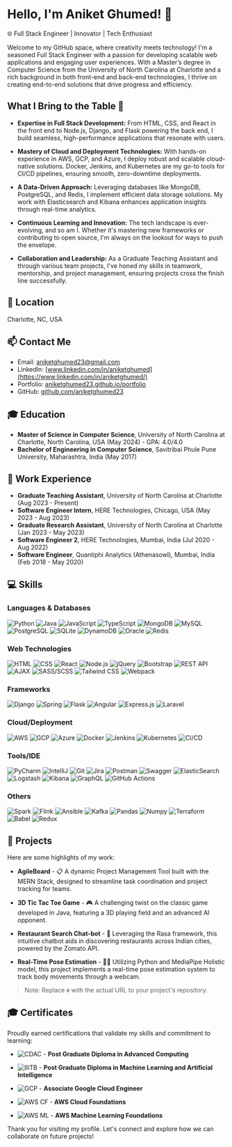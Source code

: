 # Hello, I'm Aniket Ghumed! 👋

🌐 Full Stack Engineer | Innovator | Tech Enthusiast

Welcome to my GitHub space, where creativity meets technology! I'm a seasoned Full Stack Engineer with a passion for developing scalable web applications and engaging user experiences. With a Master’s degree in Computer Science from the University of North Carolina at Charlotte and a rich background in both front-end and back-end technologies, I thrive on creating end-to-end solutions that drive progress and efficiency.

## What I Bring to the Table 🚀

- **Expertise in Full Stack Development:** From HTML, CSS, and React in the front end to Node.js, Django, and Flask powering the back end, I build seamless, high-performance applications that resonate with users.

- **Mastery of Cloud and Deployment Technologies:** With hands-on experience in AWS, GCP, and Azure, I deploy robust and scalable cloud-native solutions. Docker, Jenkins, and Kubernetes are my go-to tools for CI/CD pipelines, ensuring smooth, zero-downtime deployments.

- **A Data-Driven Approach:** Leveraging databases like MongoDB, PostgreSQL, and Redis, I implement efficient data storage solutions. My work with Elasticsearch and Kibana enhances application insights through real-time analytics.

- **Continuous Learning and Innovation:** The tech landscape is ever-evolving, and so am I. Whether it's mastering new frameworks or contributing to open source, I'm always on the lookout for ways to push the envelope.

- **Collaboration and Leadership:** As a Graduate Teaching Assistant and through various team projects, I've honed my skills in teamwork, mentorship, and project management, ensuring projects cross the finish line successfully.


## 📍 Location
Charlotte, NC, USA

## 📫 Contact Me
- Email: aniketghumed23@gmail.com
- LinkedIn: [www.linkedin.com/in/aniketghumed](https://www.linkedin.com/in/aniketghumed/)
- Portfolio: [aniketghumed23.github.io/portfolio](https://aniketghumed23.github.io/portfolio/)
- GitHub: [github.com/aniketghumed23](https://github.com/aniketghumed23)

## 🎓 Education
- **Master of Science in Computer Science**, University of North Carolina at Charlotte, North Carolina, USA (May 2024) - GPA: 4.0/4.0
- **Bachelor of Engineering in Computer Science**, Savitribai Phule Pune University, Maharashtra, India (May 2017)

## 💼 Work Experience
- **Graduate Teaching Assistant**, University of North Carolina at Charlotte (Aug 2023 - Present)
- **Software Engineer Intern**, HERE Technologies, Chicago, USA (May 2023 - Aug 2023)
- **Graduate Research Assistant**, University of North Carolina at Charlotte (Jan 2023 - May 2023)
- **Software Engineer 2**, HERE Technologies, Mumbai, India (Jul 2020 - Aug 2022)
- **Software Engineer**, Quantiphi Analytics (Athenasowl), Mumbai, India (Feb 2018 - May 2020)

## 💻 Skills
### Languages & Databases
![Python](https://img.shields.io/badge/-Python-3776AB?style=for-the-badge&logo=Python&logoColor=white)
![Java](https://img.shields.io/badge/-Java-007396?style=for-the-badge&logo=Java&logoColor=white)
![JavaScript](https://img.shields.io/badge/-JavaScript-F7DF1E?style=for-the-badge&logo=JavaScript&logoColor=black)
![TypeScript](https://img.shields.io/badge/-TypeScript-3178C6?style=for-the-badge&logo=TypeScript&logoColor=white)
![MongoDB](https://img.shields.io/badge/-MongoDB-47A248?style=for-the-badge&logo=MongoDB&logoColor=white)
![MySQL](https://img.shields.io/badge/-MySQL-4479A1?style=for-the-badge&logo=MySQL&logoColor=white)
![PostgreSQL](https://img.shields.io/badge/-PostgreSQL-336791?style=for-the-badge&logo=PostgreSQL&logoColor=white)
![SQLite](https://img.shields.io/badge/-SQLite-003B57?style=for-the-badge&logo=SQLite&logoColor=white)
![DynamoDB](https://img.shields.io/badge/-DynamoDB-4053D6?style=for-the-badge&logo=Amazon-DynamoDB&logoColor=white)
![Oracle](https://img.shields.io/badge/-Oracle-F80000?style=for-the-badge&logo=Oracle&logoColor=white)
![Redis](https://img.shields.io/badge/-Redis-DC382D?style=for-the-badge&logo=Redis&logoColor=white)

### Web Technologies
![HTML](https://img.shields.io/badge/-HTML-E34F26?style=for-the-badge&logo=HTML5&logoColor=white)
![CSS](https://img.shields.io/badge/-CSS-1572B6?style=for-the-badge&logo=CSS3&logoColor=white)
![React](https://img.shields.io/badge/-React-61DAFB?style=for-the-badge&logo=React&logoColor=black)
![Node.js](https://img.shields.io/badge/-Node.js-339933?style=for-the-badge&logo=Node.js&logoColor=white)
![jQuery](https://img.shields.io/badge/-jQuery-0769AD?style=for-the-badge&logo=jQuery&logoColor=white)
![Bootstrap](https://img.shields.io/badge/-Bootstrap-7952B3?style=for-the-badge&logo=Bootstrap&logoColor=white)
![REST API](https://img.shields.io/badge/-REST_API-009688?style=for-the-badge)
![AJAX](https://img.shields.io/badge/-AJAX-F7DF1E?style=for-the-badge&logo=JavaScript&logoColor=black)
![SASS/SCSS](https://img.shields.io/badge/-SASS/SCSS-CF649A?style=for-the-badge&logo=SASS&logoColor=white)
![Tailwind CSS](https://img.shields.io/badge/-Tailwind_CSS-38B2AC?style=for-the-badge&logo=Tailwind-CSS&logoColor=white)
![Webpack](https://img.shields.io/badge/-Webpack-8DD6F9?style=for-the-badge&logo=Webpack&logoColor=black)

### Frameworks
![Django](https://img.shields.io/badge/-Django-092E20?style=for-the-badge&logo=Django&logoColor=white)
![Spring](https://img.shields.io/badge/-Spring-6DB33F?style=for-the-badge&logo=Spring&logoColor=white)
![Flask](https://img.shields.io/badge/-Flask-000000?style=for-the-badge&logo=Flask&logoColor=white)
![Angular](https://img.shields.io/badge/-Angular-DD0031?style=for-the-badge&logo=Angular&logoColor=white)
![Express.js](https://img.shields.io/badge/-Express.js-000000?style=for-the-badge&logo=Express&logoColor=white)
![Laravel](https://img.shields.io/badge/-Laravel-FF2D20?style=for-the-badge&logo=Laravel&logoColor=white)

### Cloud/Deployment
![AWS](https://img.shields.io/badge/-AWS-232F3E?style=for-the-badge&logo=amazon-aws&logoColor=white)
![GCP](https://img.shields.io/badge/-GCP-4285F4?style=for-the-badge&logo=google-cloud&logoColor=white)
![Azure](https://img.shields.io/badge/-Azure-0078D4?style=for-the-badge&logo=microsoft-azure&logoColor=white)
![Docker](https://img.shields.io/badge/-Docker-2496ED?style=for-the-badge&logo=Docker&logoColor=white)
![Jenkins](https://img.shields.io/badge/-Jenkins-D24939?style=for-the-badge&logo=Jenkins&logoColor=white)
![Kubernetes](https://img.shields.io/badge/-Kubernetes-326CE5?style=for-the-badge&logo=Kubernetes&logoColor=white)
![CI/CD](https://img.shields.io/badge/-CI%2FCD-FFFFFF?style=for-the-badge&logo=GitLab&logoColor=black)

### Tools/IDE
![PyCharm](https://img.shields.io/badge/-PyCharm-000000?style=for-the-badge&logo=PyCharm&logoColor=white)
![IntelliJ](https://img.shields.io/badge/-IntelliJ-000000?style=for-the-badge&logo=IntelliJ-IDEA&logoColor=white)
![Git](https://img.shields.io/badge/-Git-F05032?style=for-the-badge&logo=Git&logoColor=white)
![Jira](https://img.shields.io/badge/-Jira-0052CC?style=for-the-badge&logo=Jira&logoColor=white)
![Postman](https://img.shields.io/badge/-Postman-FF6C37?style=for-the-badge&logo=Postman&logoColor=white)
![Swagger](https://img.shields.io/badge/-Swagger-85EA2D?style=for-the-badge&logo=Swagger&logoColor=black)
![ElasticSearch](https://img.shields.io/badge/-ElasticSearch-005571?style=for-the-badge&logo=ElasticSearch&logoColor=white)
![Logstash](https://img.shields.io/badge/-Logstash-005571?style=for-the-badge&logo=Logstash&logoColor=white)
![Kibana](https://img.shields.io/badge/-Kibana-005571?style=for-the-badge&logo=Kibana&logoColor=white)
![GraphQL](https://img.shields.io/badge/-GraphQL-E10098?style=for-the-badge&logo=GraphQL&logoColor=white)
![GitHub Actions](https://img.shields.io/badge/-GitHub_Actions-2088FF?style=for-the-badge&logo=GitHub-Actions&logoColor=white)

### Others
![Spark](https://img.shields.io/badge/-Spark-E25A1C?style=for-the-badge&logo=Apache-Spark&logoColor=white)
![Flink](https://img.shields.io/badge/-Flink-00B4A2?style=for-the-badge&logo=Apache-Flink&logoColor=white)
![Ansible](https://img.shields.io/badge/-Ansible-EE0000?style=for-the-badge&logo=Ansible&logoColor=white)
![Kafka](https://img.shields.io/badge/-Kafka-000000?style=for-the-badge&logo=Apache-Kafka&logoColor=white)
![Pandas](https://img.shields.io/badge/-Pandas-150458?style=for-the-badge&logo=Pandas&logoColor=white)
![Numpy](https://img.shields.io/badge/-Numpy-013243?style=for-the-badge&logo=Numpy&logoColor=white)
![Terraform](https://img.shields.io/badge/-Terraform-7B42BC?style=for-the-badge&logo=Terraform&logoColor=white)
![Babel](https://img.shields.io/badge/-Babel-F9DC3E?style=for-the-badge&logo=Babel&logoColor=black)
![Redux](https://img.shields.io/badge/-Redux-764ABC?style=for-the-badge&logo=Redux&logoColor=white)


## 🚀 Projects
Here are some highlights of my work:

- **AgileBoard** - 📋 A dynamic Project Management Tool built with the MERN Stack, designed to streamline task coordination and project tracking for teams.

- **3D Tic Tac Toe Game** - 🎮 A challenging twist on the classic game developed in Java, featuring a 3D playing field and an advanced AI opponent.

- **Restaurant Search Chat-bot** - 🤖 Leveraging the Rasa framework, this intuitive chatbot aids in discovering restaurants across Indian cities, powered by the Zomato API.

- **Real-Time Pose Estimation** - 🏃‍♂️ Utilizing Python and MediaPipe Holistic model, this project implements a real-time pose estimation system to track body movements through a webcam.

> Note: Replace `#` with the actual URL to your project's repository.

## 🎓 Certificates
Proudly earned certifications that validate my skills and commitment to learning:

- ![CDAC](https://img.shields.io/badge/CDAC-Advanced_Computing-blue?style=flat-square) - **Post Graduate Diploma in Advanced Computing**

- ![IIITB](https://img.shields.io/badge/IIIT_Bangalore-Machine_Learning_and_AI-blue?style=flat-square) - **Post Graduate Diploma in Machine Learning and Artificial Intelligence**

- ![GCP](https://img.shields.io/badge/Google_Cloud-Associate_Cloud_Engineer-blue?style=flat-square) - **Associate Google Cloud Engineer**

- ![AWS CF](https://img.shields.io/badge/AWS-Cloud_Foundations-blue?style=flat-square) - **AWS Cloud Foundations**

- ![AWS ML](https://img.shields.io/badge/AWS-Machine_Learning_Foundations-blue?style=flat-square) - **AWS Machine Learning Foundations**



Thank you for visiting my profile. Let's connect and explore how we can collaborate on future projects!

